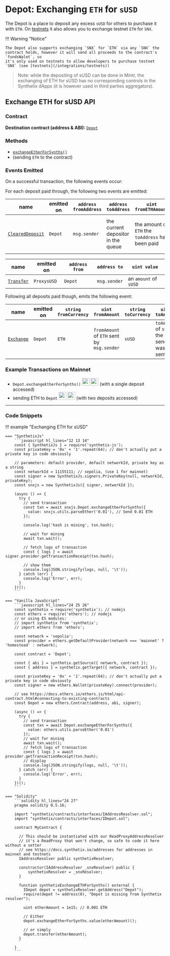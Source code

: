 # Depot: Exchanging `ETH` for `sUSD`

The Depot is a place to deposit any excess `sUSD` for others to purchase it with `ETH`. On [testnets](/integrations/testnets) it also allows you to exchange testnet `ETH` for `SNX`.

!!! Warning "Notice"

    The Depot also supports exchanging `SNX` for `ETH` via any `SNX` the contract holds, however it will send all proceeds to the contract's `fundsWalet`, so
    it's only used on testnets to allow developers to purchase testnet `SNX` (see [testnets](/integrations/testnets))

> Note: while the depositing of sUSD can be done in Mintr, the exchanging of ETH for sUSD has no corresponding controls in the Synthetix dApps (it is however used in third parties aggregators).

## Exchange ETH for sUSD API

### Contract

**Destination contract (address & ABI):** [`Depot`](https://contracts.synthetix.io/Depot)

### Methods

- [`exchangeEtherForSynths()`](/contracts/source/contracts/Depot/#exchangeetherforsynths)
- (sending `ETH` to the contract)

### Events Emitted

On a successful transaction, the following events occur:

For each deposit paid through, the following two events are emitted:

| name                                                                 | emitted on | `address fromAddress` | `address toAddress`                | `uint fromETHAmount`                              | `uint toAmount`                                    | `uint depositIndex`                                   |
| -------------------------------------------------------------------- | ---------- | --------------------- | ---------------------------------- | ------------------------------------------------- | -------------------------------------------------- | ----------------------------------------------------- |
| [`ClearedDeposit`](/contracts/source/contracts/Depot#cleareddeposit) | `Depot`    | `msg.sender`          | the current depositor in the queue | the amount of `ETH` the `toAddress` has been paid | the amont of `sUSD` the `msg.sender` will received | the `depositIndex` that was accessed in this exchange |

| name                                                                | emitted on  | `address from` | `address to` | `uint value`          |
| ------------------------------------------------------------------- | ----------- | -------------- | ------------ | --------------------- |
| [`Transfer`](/contracts/source/contracts/ExternStateToken#transfer) | `ProxysUSD` | `Depot`        | `msg.sender` | an `amount` of `sUSD` |

Following all deposits paid though, emits the following event:

| name                                                     | emitted on | `string fromCurrency` | `uint fromAmount`                          | `string toCurrency` | `uint toAmount`                          |
| -------------------------------------------------------- | ---------- | --------------------- | ------------------------------------------ | ------------------- | ---------------------------------------- |
| [`Exchange`](/contracts/source/contracts/Depot#exchange) | `Depot`    | `ETH`                 | `fromAmount` of `ETH` sent by `msg.sender` | `sUSD`              | `toAmount` of `sUSD` the sender was sent |

### Example Transactions on Mainnet

- `Depot.exchangeEtherForSynths()` <a target=_blank href="https://dashboard.tenderly.co/tx/main/0x37b921d27fe21f9a97f3c059b54fb81ba8c0297b14d2577a84d8237121c59ff9/logs"><img src="https://tenderly.co/icons/icon-48x48.png" width=24 /></a> <a target=_blank href="https://etherscan.io/tx/0x37b921d27fe21f9a97f3c059b54fb81ba8c0297b14d2577a84d8237121c59ff9#eventlog"><img src="https://etherscan.io/images/favicon2.ico" width=24 /></a> (with a single deposit accessed)
- sending ETH to `Depot` <a target=_blank href="https://dashboard.tenderly.co/tx/main/0xf92bbafd873463d2880d5e6beab2bc46a10d6f6ceea417e235a3ef7828766c79/logs"><img src="https://tenderly.co/icons/icon-48x48.png" width=24 /></a> <a target=_blank href="https://etherscan.io/tx/0xf92bbafd873463d2880d5e6beab2bc46a10d6f6ceea417e235a3ef7828766c79#eventlog"><img src="https://etherscan.io/images/favicon2.ico" width=24 /></a> (with two deposits accessed)

---

### Code Snippets

!!! example "Exchanging ETH for sUSD"

    === "SynthetixJs"
        ```javascript hl_lines="12 13 14"
        const { SynthetixJs } = require('synthetix-js');
        const privateKey = '0x' + '1'.repeat(64); // don't actually put a private key in code obviously

        // parameters: default provider, default networkId, private key as a string
        const networkId = 11155111; // sepolia, (use 1 for mainnet)
        const signer = new SynthetixJs.signers.PrivateKey(null, networkId, privateKey);
        const snxjs = new SynthetixJs({ signer, networkId });

        (async () => {
          try {
            // send transaction
            const txn = await snxjs.Depot.exchangeEtherForSynths({
              value: snxjs.utils.parseEther('0.01'), // Send 0.01 ETH
            });

            console.log('hash is mining', txn.hash);

            // wait for mining
            await txn.wait();

            // fetch logs of transaction
            const { logs } = await signer.provider.getTransactionReceipt(txn.hash);

            // show them
            console.log(JSON.stringify(logs, null, '\t'));
          } catch (err) {
            console.log('Error', err);
          }
        })();
        ```

    === "Vanilla JavaScript"
        ```javascript hl_lines="24 25 26"
        const synthetix = require('synthetix'); // nodejs
        const ethers = require('ethers'); // nodejs
        // or using ES modules:
        // import synthetix from 'synthetix';
        // import ethers from 'ethers';

        const network = 'sepolia';
        const provider = ethers.getDefaultProvider(network === 'mainnet' ? 'homestead' : network);

        const contract = 'Depot';

        const { abi } = synthetix.getSource({ network, contract });
        const { address } = synthetix.getTarget({ network, contract });

        const privateKey = '0x' + '1'.repeat(64); // don't actually put a private key in code obviously
        const signer = new ethers.Wallet(privateKey).connect(provider);

        // see https://docs.ethers.io/ethers.js/html/api-contract.html#connecting-to-existing-contracts
        const Depot = new ethers.Contract(address, abi, signer);

        (async () => {
          try {
            // send transaction
            const txn = await Depot.exchangeEtherForSynths({
              value: ethers.utils.parseEther('0.01')
            });
            // wait for mining
            await txn.wait();
            // fetch logs of transaction
            const { logs } = await provider.getTransactionReceipt(txn.hash);
            // display
            console.log(JSON.stringify(logs, null, '\t'));
          } catch (err) {
            console.log('Error', err);
          }
        })();
        ```

    === "Solidity"
        ```solidity hl_lines="24 27"
        pragma solidity 0.5.16;

        import "synthetix/contracts/interfaces/IAddressResolver.sol";
        import "synthetix/contracts/interfaces/IDepot.sol";

        contract MyContract {

          // This should be instantiated with our ReadProxyAddressResolver
          // it's a ReadProxy that won't change, so safe to code it here without a setter
          // see https://docs.synthetix.io/addresses for addresses in mainnet and testnets
          IAddressResolver public synthetixResolver;

          constructor(IAddressResolver _snxResolver) public {
              synthetixResolver = _snxResolver;
          }

          function synthetixExchangeETHForSynths() external {
            IDepot depot = synthetixResolver.getAddress("Depot");
            require(depot != address(0), "Depot is missing from Synthetix resolver");

            uint etherAmount = 1e15; // 0.001 ETH

            // Either
            depot.exchangeEtherForSynths.value(etherAmount)();

            // or simply
            depot.transfer(etherAmount);
          }

        }
        ```
